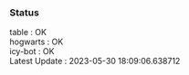 ### Status


table : OK  
hogwarts : OK  
icy-bot : OK  
Latest Update : 2023-05-30 18:09:06.638712
